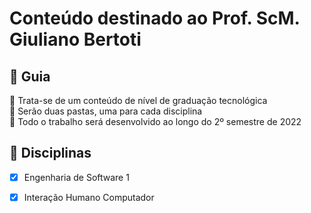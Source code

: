 <h1>Conteúdo destinado ao Prof. ScM. Giuliano Bertoti</h1>
	
<h2> 🚦 Guia </h2>

<p>
🔹 Trata-se de um conteúdo de nível de graduação tecnológica <br>
🔹 Serão duas pastas, uma para cada disciplina <br>
🔹 Todo o trabalho será desenvolvido ao longo do 2º semestre de 2022 <br>
</p>    

<h2>
🛑 Disciplinas
</h2>


- [x] Engenharia de Software 1

- [x] Interação Humano Computador

<br><br>
